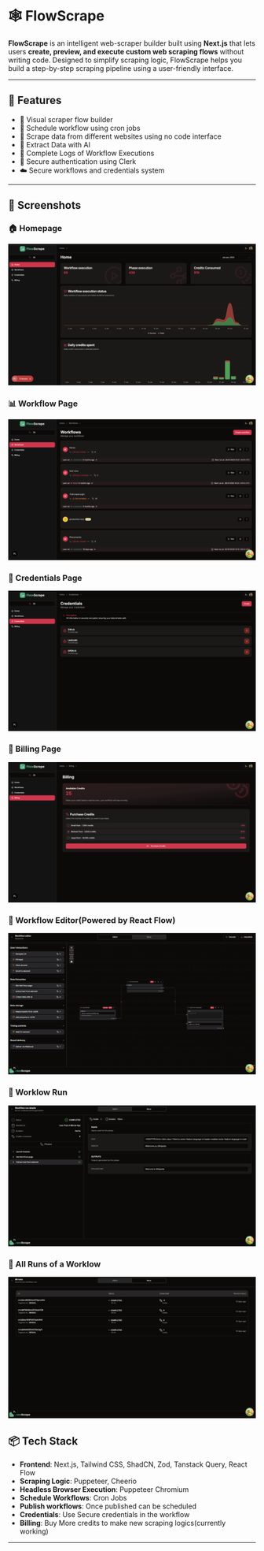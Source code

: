 # 🕸️ FlowScrape

**FlowScrape** is an intelligent web-scraper builder built using **Next.js** that lets users **create, preview, and execute custom web scraping flows** without writing code. Designed to simplify scraping logic, FlowScrape helps you build a step-by-step scraping pipeline using a user-friendly interface.

---

## 🚀 Features

- 🔧 Visual scraper flow builder
- 🔧 Schedule workflow using cron jobs
- 📄 Scrape data from different websites using no code interface
- 💾 Extract Data with AI
- 🧪 Complete Logs of Workflow Executions
- 🔐 Secure authentication using Clerk
- ☁️ Secure workflows and credentials system

---

## 📸 Screenshots

### 🏠 Homepage
![Homepage](./home_.png)

### 📊 Workflow Page
![Dashboard](./workflow_page.png)

### 🎥 Credentials Page
![Credentials Page](./credentials_.png)

### 🪭 Billing Page
![Billing Page](./billing_.png)

### 👀 Workflow Editor(Powered by React Flow)
![Workflow editor](./workflow_editor.png)

### 👟 Worklow Run
![Workflow run](./workflow_run.png)

### 🕺 All Runs of a Worklow 
![Live Class](./all_runs.png)


## 📦 Tech Stack

- **Frontend**: Next.js, Tailwind CSS, ShadCN, Zod, Tanstack Query, React Flow
- **Scraping Logic**: Puppeteer, Cheerio
- **Headless Browser Execution**: Puppeteer Chromium
- **Schedule Workflows**: Cron Jobs
- **Publish workflows**: Once published can be scheduled
- **Credentials**: Use Secure credentials in the workflow
- **Billing**: Buy More credits to make new scraping logics(currently working)

---

